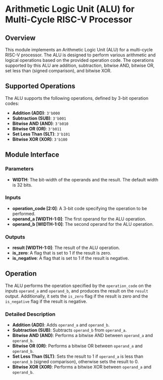 # Arithmetic Logic Unit (ALU) for Multi-Cycle RISC-V Processor

## Overview

This module implements an Arithmetic Logic Unit (ALU) for a multi-cycle RISC-V processor. The ALU is designed to perform various arithmetic and logical operations based on the provided operation code. The operations supported by this ALU are addition, subtraction, bitwise AND, bitwise OR, set less than (signed comparison), and bitwise XOR.

## Supported Operations

The ALU supports the following operations, defined by 3-bit operation codes:

- **Addition (ADD)**: `3'b000`
- **Subtraction (SUB)**: `3'b001`
- **Bitwise AND (AND)**: `3'b010`
- **Bitwise OR (OR)**: `3'b011`
- **Set Less Than (SLT)**: `3'b101`
- **Bitwise XOR (XOR)**: `3'b100`

## Module Interface

### Parameters

- **WIDTH**: The bit-width of the operands and the result. The default width is 32 bits.

### Inputs

- **operation_code [2:0]**: A 3-bit code specifying the operation to be performed.
- **operand_a [WIDTH-1:0]**: The first operand for the ALU operation.
- **operand_b [WIDTH-1:0]**: The second operand for the ALU operation.

### Outputs

- **result [WIDTH-1:0]**: The result of the ALU operation.
- **is_zero**: A flag that is set to 1 if the result is zero.
- **is_negative**: A flag that is set to 1 if the result is negative.

## Operation

The ALU performs the operation specified by the `operation_code` on the inputs `operand_a` and `operand_b`, and produces the result on the `result` output. Additionally, it sets the `is_zero` flag if the result is zero and the `is_negative` flag if the result is negative.

### Detailed Description

- **Addition (ADD)**: Adds `operand_a` and `operand_b`.
- **Subtraction (SUB)**: Subtracts `operand_b` from `operand_a`.
- **Bitwise AND (AND)**: Performs a bitwise AND between `operand_a` and `operand_b`.
- **Bitwise OR (OR)**: Performs a bitwise OR between `operand_a` and `operand_b`.
- **Set Less Than (SLT)**: Sets the result to 1 if `operand_a` is less than `operand_b` (signed comparison), otherwise sets the result to 0.
- **Bitwise XOR (XOR)**: Performs a bitwise XOR between `operand_a` and `operand_b`.
